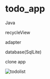 # todo_app
 Java
 
 recycleView 
 
 adapter
 
 database(SqlLite)
 
 
 clone app

![todolist](https://user-images.githubusercontent.com/73277521/118013976-ae3e2100-b38d-11eb-89d5-37b97c470871.gif)
